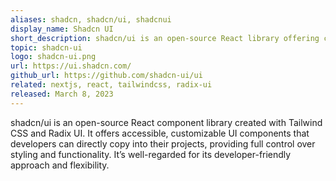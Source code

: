 ```yaml
---
aliases: shadcn, shadcn/ui, shadcnui
display_name: Shadcn UI
short_description: shadcn/ui is an open-source React library offering customizable, accessible components built with Tailwind CSS and Radix UI.
topic: shadcn-ui
logo: shadcn-ui.png
url: https://ui.shadcn.com/
github_url: https://github.com/shadcn-ui/ui
related: nextjs, react, tailwindcss, radix-ui
released: March 8, 2023
---
```


shadcn/ui is an open-source React component library created with Tailwind CSS and Radix UI. It offers accessible, customizable UI components that developers can directly copy into their projects, providing full control over styling and functionality. It’s well-regarded for its developer-friendly approach and flexibility.